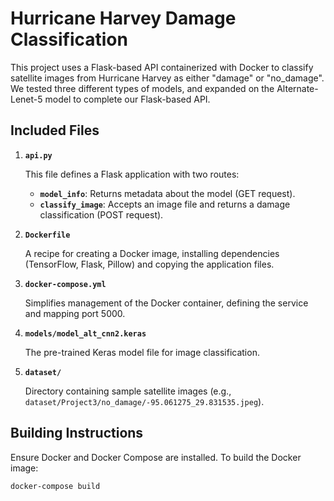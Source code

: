 # Hurricane Harvey Damage Classification

This project uses a Flask-based API containerized with Docker to classify satellite images from Hurricane Harvey as either "damage" or "no_damage". We tested three different types of models, and expanded on the Alternate-Lenet-5 model to complete our Flask-based API. 

## Included Files

1. **`api.py`**

   This file defines a Flask application with two routes:
   - **`model_info`**: Returns metadata about the model (GET request).
   - **`classify_image`**: Accepts an image file and returns a damage classification (POST request).

2. **`Dockerfile`**

   A recipe for creating a Docker image, installing dependencies (TensorFlow, Flask, Pillow) and copying the application files.

3. **`docker-compose.yml`**

   Simplifies management of the Docker container, defining the service and mapping port 5000.

4. **`models/model_alt_cnn2.keras`**

   The pre-trained Keras model file for image classification.

5. **`dataset/`**

   Directory containing sample satellite images (e.g., `dataset/Project3/no_damage/-95.061275_29.831535.jpeg`).

## Building Instructions

Ensure Docker and Docker Compose are installed. To build the Docker image:

```bash
docker-compose build
